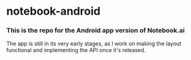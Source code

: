 # notebook-android

### This is the repo for the Android app version of Notebook.ai

The app is still in its very early stages, as I work on making the layout functional and implementing the API once it's released.
